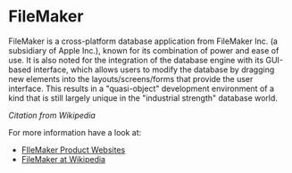 # FileMaker #

FileMaker is a cross-platform database application from FileMaker Inc. (a subsidiary of Apple Inc.), known for its combination of power and ease of use. It is also noted for the integration of the database engine with its GUI-based interface, which allows users to modify the database by dragging new elements into the layouts/screens/forms that provide the user interface. This results in a "quasi-object" development environment of a kind that is still largely unique in the "industrial strength" database world.

_Citation from Wikipedia_

For more information have a look at:

  * [FIleMaker Product Websites](http://www.filemaker.com/)
  * [FileMaker at Wikipedia](http://en.wikipedia.org/wiki/FileMaker)